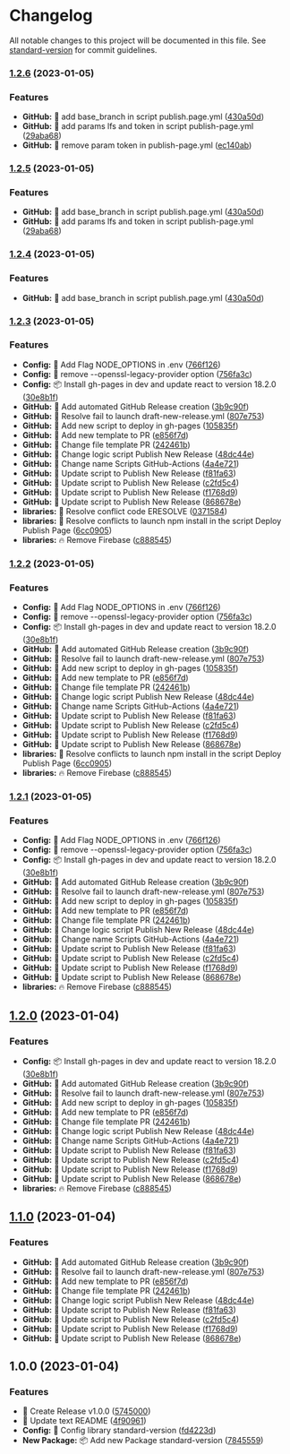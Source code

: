 # Changelog

All notable changes to this project will be documented in this file. See [standard-version](https://github.com/conventional-changelog/standard-version) for commit guidelines.

### [1.2.6](https://github.com/AntonioToro/calc-app/compare/v1.2.3...v1.2.6) (2023-01-05)


### Features

* **GitHub:** :wrench: add base_branch in script publish.page.yml ([430a50d](https://github.com/AntonioToro/calc-app/commit/430a50df51e20d337d99b3b1068048cb67d73462))
* **GitHub:** :wrench: add params lfs and token in script publish-page.yml ([29aba68](https://github.com/AntonioToro/calc-app/commit/29aba680b58952e91c12d5760b38ed7be523c184))
* **GitHub:** :wrench: remove param token in publish-page.yml ([ec140ab](https://github.com/AntonioToro/calc-app/commit/ec140ab83a2595c4c671c0a68e47b21e9759ba22))

### [1.2.5](https://github.com/AntonioToro/calc-app/compare/v1.2.3...v1.2.5) (2023-01-05)


### Features

* **GitHub:** :wrench: add base_branch in script publish.page.yml ([430a50d](https://github.com/AntonioToro/calc-app/commit/430a50df51e20d337d99b3b1068048cb67d73462))
* **GitHub:** :wrench: add params lfs and token in script publish-page.yml ([29aba68](https://github.com/AntonioToro/calc-app/commit/29aba680b58952e91c12d5760b38ed7be523c184))

### [1.2.4](https://github.com/AntonioToro/calc-app/compare/v1.2.3...v1.2.4) (2023-01-05)


### Features

* **GitHub:** :wrench: add base_branch in script publish.page.yml ([430a50d](https://github.com/AntonioToro/calc-app/commit/430a50df51e20d337d99b3b1068048cb67d73462))

### [1.2.3](https://github.com/AntonioToro/calc-app/compare/v1.0.0...v1.2.3) (2023-01-05)


### Features

* **Config:** :bug: Add Flag NODE_OPTIONS in .env ([766f126](https://github.com/AntonioToro/calc-app/commit/766f1263f907d483dfbad80dcef20bf7caebe4f1))
* **Config:** :bug: remove --openssl-legacy-provider option ([756fa3c](https://github.com/AntonioToro/calc-app/commit/756fa3c38a0edc6e666e2bc7774ced003805116d))
* **Config:** :package: Install gh-pages in dev and update react to version 18.2.0 ([30e8b1f](https://github.com/AntonioToro/calc-app/commit/30e8b1f1d19cd0e78bb49cba0d81ab0363853637))
* **GitHub:** :rocket: Add automated GitHub Release creation ([3b9c90f](https://github.com/AntonioToro/calc-app/commit/3b9c90f3b6f948adebf6576d3965be1c082bb12f))
* **GitHub:** :rocket: Resolve fail to launch draft-new-release.yml ([807e753](https://github.com/AntonioToro/calc-app/commit/807e7535187fc7368f17b3d0dc93ea1b5ed8d314))
* **GitHub:** :wrench: Add new script to deploy in gh-pages ([105835f](https://github.com/AntonioToro/calc-app/commit/105835fce0f2180495c9e3d25e9086591f97e346))
* **GitHub:** :wrench: Add new template to PR ([e856f7d](https://github.com/AntonioToro/calc-app/commit/e856f7d42f3f2d2bd0f60e63bec2353b4d14695e))
* **GitHub:** :wrench: Change file template PR ([242461b](https://github.com/AntonioToro/calc-app/commit/242461b9a3c339be67ee290cb3700cf0075b8c48))
* **GitHub:** :wrench: Change logic script Publish New Release ([48dc44e](https://github.com/AntonioToro/calc-app/commit/48dc44e570bf57a9783649f9954952e2c4005694))
* **GitHub:** :wrench: Change name Scripts GitHub-Actions ([4a4e721](https://github.com/AntonioToro/calc-app/commit/4a4e721c0a6763881376f06b8b0970ff4cc3c17c))
* **GitHub:** :wrench: Update script to Publish New Release ([f81fa63](https://github.com/AntonioToro/calc-app/commit/f81fa6310d514adf7329c1309c76c72cfffc0e27))
* **GitHub:** :wrench: Update script to Publish New Release ([c2fd5c4](https://github.com/AntonioToro/calc-app/commit/c2fd5c461e166a62a6411df33856e3e5111905be))
* **GitHub:** :wrench: Update script to Publish New Release ([f1768d9](https://github.com/AntonioToro/calc-app/commit/f1768d9589b1f83892a4e4a3a296973ca74cc4da))
* **GitHub:** :wrench: Update script to Publish New Release ([868678e](https://github.com/AntonioToro/calc-app/commit/868678e13f707c66c45eec9ebc6ceb86380623c4))
* **libraries:** :bug: Resolve conflict code ERESOLVE ([0371584](https://github.com/AntonioToro/calc-app/commit/03715846e56c4543049b0239d49c9b56eb437376))
* **libraries:** :bug: Resolve conflicts to launch npm install in the script Deploy Publish Page ([6cc0905](https://github.com/AntonioToro/calc-app/commit/6cc090513af266340568fb79e3715f7b47ba9d8e))
* **libraries:** :fire: Remove Firebase ([c888545](https://github.com/AntonioToro/calc-app/commit/c8885459a31c0e62fcd0a65b61e5454e8d17952f))

### [1.2.2](https://github.com/AntonioToro/calc-app/compare/v1.0.0...v1.2.2) (2023-01-05)


### Features

* **Config:** :bug: Add Flag NODE_OPTIONS in .env ([766f126](https://github.com/AntonioToro/calc-app/commit/766f1263f907d483dfbad80dcef20bf7caebe4f1))
* **Config:** :bug: remove --openssl-legacy-provider option ([756fa3c](https://github.com/AntonioToro/calc-app/commit/756fa3c38a0edc6e666e2bc7774ced003805116d))
* **Config:** :package: Install gh-pages in dev and update react to version 18.2.0 ([30e8b1f](https://github.com/AntonioToro/calc-app/commit/30e8b1f1d19cd0e78bb49cba0d81ab0363853637))
* **GitHub:** :rocket: Add automated GitHub Release creation ([3b9c90f](https://github.com/AntonioToro/calc-app/commit/3b9c90f3b6f948adebf6576d3965be1c082bb12f))
* **GitHub:** :rocket: Resolve fail to launch draft-new-release.yml ([807e753](https://github.com/AntonioToro/calc-app/commit/807e7535187fc7368f17b3d0dc93ea1b5ed8d314))
* **GitHub:** :wrench: Add new script to deploy in gh-pages ([105835f](https://github.com/AntonioToro/calc-app/commit/105835fce0f2180495c9e3d25e9086591f97e346))
* **GitHub:** :wrench: Add new template to PR ([e856f7d](https://github.com/AntonioToro/calc-app/commit/e856f7d42f3f2d2bd0f60e63bec2353b4d14695e))
* **GitHub:** :wrench: Change file template PR ([242461b](https://github.com/AntonioToro/calc-app/commit/242461b9a3c339be67ee290cb3700cf0075b8c48))
* **GitHub:** :wrench: Change logic script Publish New Release ([48dc44e](https://github.com/AntonioToro/calc-app/commit/48dc44e570bf57a9783649f9954952e2c4005694))
* **GitHub:** :wrench: Change name Scripts GitHub-Actions ([4a4e721](https://github.com/AntonioToro/calc-app/commit/4a4e721c0a6763881376f06b8b0970ff4cc3c17c))
* **GitHub:** :wrench: Update script to Publish New Release ([f81fa63](https://github.com/AntonioToro/calc-app/commit/f81fa6310d514adf7329c1309c76c72cfffc0e27))
* **GitHub:** :wrench: Update script to Publish New Release ([c2fd5c4](https://github.com/AntonioToro/calc-app/commit/c2fd5c461e166a62a6411df33856e3e5111905be))
* **GitHub:** :wrench: Update script to Publish New Release ([f1768d9](https://github.com/AntonioToro/calc-app/commit/f1768d9589b1f83892a4e4a3a296973ca74cc4da))
* **GitHub:** :wrench: Update script to Publish New Release ([868678e](https://github.com/AntonioToro/calc-app/commit/868678e13f707c66c45eec9ebc6ceb86380623c4))
* **libraries:** :bug: Resolve conflicts to launch npm install in the script Deploy Publish Page ([6cc0905](https://github.com/AntonioToro/calc-app/commit/6cc090513af266340568fb79e3715f7b47ba9d8e))
* **libraries:** :fire: Remove Firebase ([c888545](https://github.com/AntonioToro/calc-app/commit/c8885459a31c0e62fcd0a65b61e5454e8d17952f))

### [1.2.1](https://github.com/AntonioToro/calc-app/compare/v1.0.0...v1.2.1) (2023-01-05)


### Features

* **Config:** :bug: Add Flag NODE_OPTIONS in .env ([766f126](https://github.com/AntonioToro/calc-app/commit/766f1263f907d483dfbad80dcef20bf7caebe4f1))
* **Config:** :bug: remove --openssl-legacy-provider option ([756fa3c](https://github.com/AntonioToro/calc-app/commit/756fa3c38a0edc6e666e2bc7774ced003805116d))
* **Config:** :package: Install gh-pages in dev and update react to version 18.2.0 ([30e8b1f](https://github.com/AntonioToro/calc-app/commit/30e8b1f1d19cd0e78bb49cba0d81ab0363853637))
* **GitHub:** :rocket: Add automated GitHub Release creation ([3b9c90f](https://github.com/AntonioToro/calc-app/commit/3b9c90f3b6f948adebf6576d3965be1c082bb12f))
* **GitHub:** :rocket: Resolve fail to launch draft-new-release.yml ([807e753](https://github.com/AntonioToro/calc-app/commit/807e7535187fc7368f17b3d0dc93ea1b5ed8d314))
* **GitHub:** :wrench: Add new script to deploy in gh-pages ([105835f](https://github.com/AntonioToro/calc-app/commit/105835fce0f2180495c9e3d25e9086591f97e346))
* **GitHub:** :wrench: Add new template to PR ([e856f7d](https://github.com/AntonioToro/calc-app/commit/e856f7d42f3f2d2bd0f60e63bec2353b4d14695e))
* **GitHub:** :wrench: Change file template PR ([242461b](https://github.com/AntonioToro/calc-app/commit/242461b9a3c339be67ee290cb3700cf0075b8c48))
* **GitHub:** :wrench: Change logic script Publish New Release ([48dc44e](https://github.com/AntonioToro/calc-app/commit/48dc44e570bf57a9783649f9954952e2c4005694))
* **GitHub:** :wrench: Change name Scripts GitHub-Actions ([4a4e721](https://github.com/AntonioToro/calc-app/commit/4a4e721c0a6763881376f06b8b0970ff4cc3c17c))
* **GitHub:** :wrench: Update script to Publish New Release ([f81fa63](https://github.com/AntonioToro/calc-app/commit/f81fa6310d514adf7329c1309c76c72cfffc0e27))
* **GitHub:** :wrench: Update script to Publish New Release ([c2fd5c4](https://github.com/AntonioToro/calc-app/commit/c2fd5c461e166a62a6411df33856e3e5111905be))
* **GitHub:** :wrench: Update script to Publish New Release ([f1768d9](https://github.com/AntonioToro/calc-app/commit/f1768d9589b1f83892a4e4a3a296973ca74cc4da))
* **GitHub:** :wrench: Update script to Publish New Release ([868678e](https://github.com/AntonioToro/calc-app/commit/868678e13f707c66c45eec9ebc6ceb86380623c4))
* **libraries:** :fire: Remove Firebase ([c888545](https://github.com/AntonioToro/calc-app/commit/c8885459a31c0e62fcd0a65b61e5454e8d17952f))

## [1.2.0](https://github.com/AntonioToro/calc-app/compare/v1.0.0...v1.2.0) (2023-01-04)


### Features

* **Config:** :package: Install gh-pages in dev and update react to version 18.2.0 ([30e8b1f](https://github.com/AntonioToro/calc-app/commit/30e8b1f1d19cd0e78bb49cba0d81ab0363853637))
* **GitHub:** :rocket: Add automated GitHub Release creation ([3b9c90f](https://github.com/AntonioToro/calc-app/commit/3b9c90f3b6f948adebf6576d3965be1c082bb12f))
* **GitHub:** :rocket: Resolve fail to launch draft-new-release.yml ([807e753](https://github.com/AntonioToro/calc-app/commit/807e7535187fc7368f17b3d0dc93ea1b5ed8d314))
* **GitHub:** :wrench: Add new script to deploy in gh-pages ([105835f](https://github.com/AntonioToro/calc-app/commit/105835fce0f2180495c9e3d25e9086591f97e346))
* **GitHub:** :wrench: Add new template to PR ([e856f7d](https://github.com/AntonioToro/calc-app/commit/e856f7d42f3f2d2bd0f60e63bec2353b4d14695e))
* **GitHub:** :wrench: Change file template PR ([242461b](https://github.com/AntonioToro/calc-app/commit/242461b9a3c339be67ee290cb3700cf0075b8c48))
* **GitHub:** :wrench: Change logic script Publish New Release ([48dc44e](https://github.com/AntonioToro/calc-app/commit/48dc44e570bf57a9783649f9954952e2c4005694))
* **GitHub:** :wrench: Change name Scripts GitHub-Actions ([4a4e721](https://github.com/AntonioToro/calc-app/commit/4a4e721c0a6763881376f06b8b0970ff4cc3c17c))
* **GitHub:** :wrench: Update script to Publish New Release ([f81fa63](https://github.com/AntonioToro/calc-app/commit/f81fa6310d514adf7329c1309c76c72cfffc0e27))
* **GitHub:** :wrench: Update script to Publish New Release ([c2fd5c4](https://github.com/AntonioToro/calc-app/commit/c2fd5c461e166a62a6411df33856e3e5111905be))
* **GitHub:** :wrench: Update script to Publish New Release ([f1768d9](https://github.com/AntonioToro/calc-app/commit/f1768d9589b1f83892a4e4a3a296973ca74cc4da))
* **GitHub:** :wrench: Update script to Publish New Release ([868678e](https://github.com/AntonioToro/calc-app/commit/868678e13f707c66c45eec9ebc6ceb86380623c4))
* **libraries:** :fire: Remove Firebase ([c888545](https://github.com/AntonioToro/calc-app/commit/c8885459a31c0e62fcd0a65b61e5454e8d17952f))

## [1.1.0](https://github.com/AntonioToro/calc-app/compare/v1.0.0...v1.1.0) (2023-01-04)


### Features

* **GitHub:** :rocket: Add automated GitHub Release creation ([3b9c90f](https://github.com/AntonioToro/calc-app/commit/3b9c90f3b6f948adebf6576d3965be1c082bb12f))
* **GitHub:** :rocket: Resolve fail to launch draft-new-release.yml ([807e753](https://github.com/AntonioToro/calc-app/commit/807e7535187fc7368f17b3d0dc93ea1b5ed8d314))
* **GitHub:** :wrench: Add new template to PR ([e856f7d](https://github.com/AntonioToro/calc-app/commit/e856f7d42f3f2d2bd0f60e63bec2353b4d14695e))
* **GitHub:** :wrench: Change file template PR ([242461b](https://github.com/AntonioToro/calc-app/commit/242461b9a3c339be67ee290cb3700cf0075b8c48))
* **GitHub:** :wrench: Change logic script Publish New Release ([48dc44e](https://github.com/AntonioToro/calc-app/commit/48dc44e570bf57a9783649f9954952e2c4005694))
* **GitHub:** :wrench: Update script to Publish New Release ([f81fa63](https://github.com/AntonioToro/calc-app/commit/f81fa6310d514adf7329c1309c76c72cfffc0e27))
* **GitHub:** :wrench: Update script to Publish New Release ([c2fd5c4](https://github.com/AntonioToro/calc-app/commit/c2fd5c461e166a62a6411df33856e3e5111905be))
* **GitHub:** :wrench: Update script to Publish New Release ([f1768d9](https://github.com/AntonioToro/calc-app/commit/f1768d9589b1f83892a4e4a3a296973ca74cc4da))
* **GitHub:** :wrench: Update script to Publish New Release ([868678e](https://github.com/AntonioToro/calc-app/commit/868678e13f707c66c45eec9ebc6ceb86380623c4))


## 1.0.0 (2023-01-04)


### Features

* :bookmark: Create Release v1.0.0 ([5745000](https://github.com/AntonioToro/calc-app/commit/574500014ee69d025ca569c58c0f61c321df4c43))
* :memo: Update text README ([4f90961](https://github.com/AntonioToro/calc-app/commit/4f90961efeb7cba703dc0a41da4505ddbea3639d))
* **Config:** :wrench: Config library standard-version ([fd4223d](https://github.com/AntonioToro/calc-app/commit/fd4223d575cd4ec617342deeb36fa26150cb5c0d))
* **New Package:** :package: Add new Package standard-version ([7845559](https://github.com/AntonioToro/calc-app/commit/7845559a068ff9477ea342feb2df5e3424206077))
